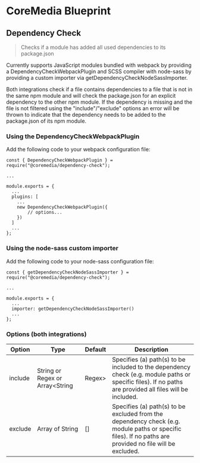 # CoreMedia Blueprint

## Dependency Check

> Checks if a module has added all used dependencies to its package.json

Currently supports JavaScript modules bundled with webpack by providing a DependencyCheckWebpackPlugin and SCSS compiler with node-sass by providing a custom importer via getDependencyCheckNodeSassImporter.

Both integrations check if a file contains dependencies to a file that is not in the same npm module and will check the package.json for an explicit dependency to the other npm module. If the dependency is missing and the file is not filtered using the "include"/"exclude" options an error will be thrown to indicate that the dependency needs to be added to the package.json of its npm module.

### Using the DependencyCheckWebpackPlugin
 
Add the following code to your webpack configuration file:

```
const { DependencyCheckWebpackPlugin } = require("@coremedia/dependency-check");

...

module.exports = {
  ...
  plugins: [
    ...
    new DependencyCheckWebpackPlugin({
        // options...
    })
  ]
  ...
};
```

### Using the node-sass custom importer

Add the following code to your node-sass configuration file:

```
const { getDependencyCheckNodeSassImporter } = require("@coremedia/dependency-check");

...

module.exports = {
  ...
  importer: getDependencyCheckNodeSassImporter()
  ...
};
```

### Options (both integrations)

|Option|Type|Default|Description|
|---|---|---|---|
|include|String or Regex or Array<String|Regex>|Specifies (a) path(s) to be included to the dependency check (e.g. module paths or specific files). If no paths are provided all files will be included.|
|exclude|Array of String|[]|Specifies (a) path(s) to be excluded from the dependency check (e.g. module paths or specific files). If no paths are provided no file will be excluded.|
